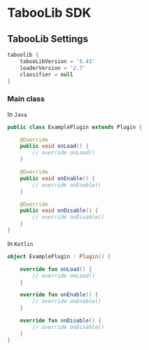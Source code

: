 # TabooLib SDK

## TabooLib Settings
```groovy
taboolib {
    tabooLibVersion = '5.43'
    loaderVersion = '2.7'
    classifier = null
}
```

### Main class
In `Java`
```java
public class ExamplePlugin extends Plugin {

    @Override
    public void onLoad() {
        // override onLoad()
    }

    @Override
    public void onEnable() {
        // override onEnable()
    }

    @Override
    public void onDisable() {
        // override onDisable()
    }
}
```

In `Kotlin`
```kotlin
object ExamplePlugin : Plugin() {

    override fun onLoad() {
        // override onLoad()
    }

    override fun onEnable() {
        // override onEnable()
    }

    override fun onDisable() {
        // override onDisable()
    }
}
```
